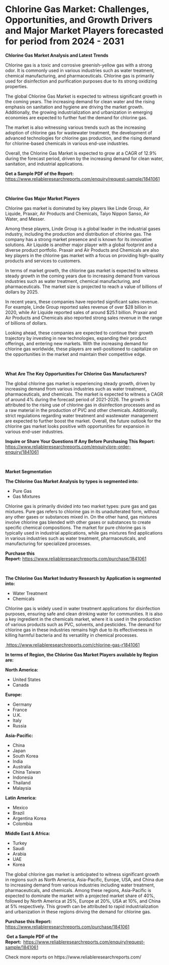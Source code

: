 <p><h1>Chlorine Gas Market: Challenges, Opportunities, and Growth Drivers and Major Market Players forecasted for period from 2024 - 2031</h1></p><p><strong>Chlorine Gas Market Analysis and Latest Trends</strong></p>
<p><p>Chlorine gas is a toxic and corrosive greenish-yellow gas with a strong odor. It is commonly used in various industries such as water treatment, chemical manufacturing, and pharmaceuticals. Chlorine gas is primarily used for disinfection and purification purposes due to its strong oxidizing properties.</p><p>The global Chlorine Gas Market is expected to witness significant growth in the coming years. The increasing demand for clean water and the rising emphasis on sanitation and hygiene are driving the market growth. Additionally, the growing industrialization and urbanization in emerging economies are expected to further fuel the demand for chlorine gas.</p><p>The market is also witnessing various trends such as the increasing adoption of chlorine gas for wastewater treatment, the development of advanced technologies for chlorine gas production, and the rising demand for chlorine-based chemicals in various end-use industries.</p><p>Overall, the Chlorine Gas Market is expected to grow at a CAGR of 12.9% during the forecast period, driven by the increasing demand for clean water, sanitation, and industrial applications.</p></p>
<p><strong>Get a Sample PDF of the Report:&nbsp;</strong> <a href="https://www.reliableresearchreports.com/enquiry/request-sample/1841061">https://www.reliableresearchreports.com/enquiry/request-sample/1841061</a></p>
<p>&nbsp;</p>
<p><strong>Chlorine Gas Major Market Players</strong></p>
<p><p>Chlorine gas market is dominated by key players like Linde Group, Air Liquide, Praxair, Air Products and Chemicals, Taiyo Nippon Sanso, Air Water, and Messer. </p><p>Among these players, Linde Group is a global leader in the industrial gases industry, including the production and distribution of chlorine gas. The company has a strong market presence and is known for its innovative solutions. Air Liquide is another major player with a global footprint and a diverse product portfolio. Praxair and Air Products and Chemicals are also key players in the chlorine gas market with a focus on providing high-quality products and services to customers.</p><p>In terms of market growth, the chlorine gas market is expected to witness steady growth in the coming years due to increasing demand from various industries such as water treatment, chemical manufacturing, and pharmaceuticals. The market size is projected to reach a value of billions of dollars by 2025.</p><p>In recent years, these companies have reported significant sales revenue. For example, Linde Group reported sales revenue of over $28 billion in 2020, while Air Liquide reported sales of around $25.1 billion. Praxair and Air Products and Chemicals also reported strong sales revenue in the range of billions of dollars.</p><p>Looking ahead, these companies are expected to continue their growth trajectory by investing in new technologies, expanding their product offerings, and entering new markets. With the increasing demand for chlorine gas worldwide, these players are well-positioned to capitalize on the opportunities in the market and maintain their competitive edge.</p></p>
<p>&nbsp;</p>
<p><strong>What Are The Key Opportunities For Chlorine Gas Manufacturers?</strong></p>
<p><p>The global chlorine gas market is experiencing steady growth, driven by increasing demand from various industries such as water treatment, pharmaceuticals, and chemicals. The market is expected to witness a CAGR of around 4% during the forecast period of 2021-2026. The growth is attributed to the rising use of chlorine gas in disinfection processes and as a raw material in the production of PVC and other chemicals. Additionally, strict regulations regarding water treatment and wastewater management are expected to further boost the market. Overall, the future outlook for the chlorine gas market looks positive with opportunities for expansion in various end-user industries.</p></p>
<p><strong>Inquire or Share Your Questions If Any Before Purchasing This Report:</strong> <a href="https://www.reliableresearchreports.com/enquiry/pre-order-enquiry/1841061">https://www.reliableresearchreports.com/enquiry/pre-order-enquiry/1841061</a></p>
<p>&nbsp;</p>
<p><strong>Market Segmentation</strong></p>
<p><strong>The Chlorine Gas Market Analysis by types is segmented into:</strong></p>
<p><ul><li>Pure Gas</li><li>Gas Mixtures</li></ul></p>
<p><p>Chlorine gas is primarily divided into two market types: pure gas and gas mixtures. Pure gas refers to chlorine gas in its unadulterated form, without any other gases or substances mixed in. On the other hand, gas mixtures involve chlorine gas blended with other gases or substances to create specific chemical compositions. The market for pure chlorine gas is typically used in industrial applications, while gas mixtures find applications in various industries such as water treatment, pharmaceuticals, and manufacturing for specialized processes.</p></p>
<p><strong>Purchase this Report:&nbsp;</strong><a href="https://www.reliableresearchreports.com/purchase/1841061">https://www.reliableresearchreports.com/purchase/1841061</a></p>
<p>&nbsp;</p>
<p><strong>The Chlorine Gas Market Industry Research by Application is segmented into:</strong></p>
<p><ul><li>Water Treatment</li><li>Chemicals</li></ul></p>
<p><p>Chlorine gas is widely used in water treatment applications for disinfection purposes, ensuring safe and clean drinking water for communities. It is also a key ingredient in the chemicals market, where it is used in the production of various products such as PVC, solvents, and pesticides. The demand for chlorine gas in these industries remains high due to its effectiveness in killing harmful bacteria and its versatility in chemical processes.</p></p>
<p><a href="https://www.reliableresearchreports.com/chlorine-gas-r1841061">&nbsp;https://www.reliableresearchreports.com/chlorine-gas-r1841061</a></p>
<p><strong>In terms of Region, the Chlorine Gas Market Players available by Region are:</strong></p>
<p>
    <p> <strong> North America: </strong>
        <ul>
            <li>United States</li>
            <li>Canada</li>
        </ul>
        </p> 
    <p> <strong> Europe: </strong>
        <ul>
            <li>Germany</li>
            <li>France</li>
            <li>U.K.</li>
            <li>Italy</li>
            <li>Russia</li>
        </ul>
        </p> 
    <p> <strong> Asia-Pacific: </strong>
        <ul>
            <li>China</li>
            <li>Japan</li>
            <li>South Korea</li>
            <li>India</li>
            <li>Australia</li>
            <li>China Taiwan</li>
            <li>Indonesia</li>
            <li>Thailand</li>
            <li>Malaysia</li>
        </ul>
        </p> 
    <p> <strong> Latin America: </strong>
        <ul>
            <li>Mexico</li>
            <li>Brazil</li>
            <li>Argentina Korea</li>
            <li>Colombia</li>
        </ul>
        </p> 
    <p> <strong> Middle East & Africa: </strong>
        <ul>
            <li>Turkey</li>
            <li>Saudi</li>
            <li>Arabia</li>
            <li>UAE</li>
            <li>Korea</li>
        </ul>
    </p>
    </p>
<p><p>The global chlorine gas market is anticipated to witness significant growth in regions such as North America, Asia-Pacific, Europe, USA, and China due to increasing demand from various industries including water treatment, pharmaceuticals, and chemicals. Among these regions, Asia-Pacific is expected to dominate the market with a projected market share of 40%, followed by North America at 25%, Europe at 20%, USA at 10%, and China at 5% respectively. This growth can be attributed to rapid industrialization and urbanization in these regions driving the demand for chlorine gas.</p></p>
<p><strong>Purchase this Report: </strong><a href="https://www.reliableresearchreports.com/purchase/1841061">https://www.reliableresearchreports.com/purchase/1841061</a></p>
<p>&nbsp;<strong>Get a Sample PDF of the Report:&nbsp;&nbsp;</strong><a href="https://www.reliableresearchreports.com/enquiry/request-sample/1841061">https://www.reliableresearchreports.com/enquiry/request-sample/1841061</a></p>
<p><strong></strong></p>
<p>Check more reports on https://www.reliableresearchreports.com/</p>